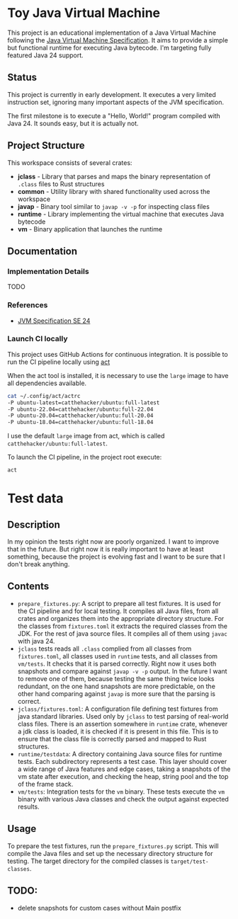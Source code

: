 # Toy Java Virtual Machine

This project is an educational implementation of a Java Virtual Machine following
the [Java Virtual Machine Specification](https://docs.oracle.com/javase/specs/jvms/se24/html/). It aims to provide a
simple but functional runtime for executing Java bytecode. I'm targeting fully featured Java 24 support.

## Status

This project is currently in early development. It executes a very limited instruction set, ignoring many important
aspects of the JVM specification.

The first milestone is to execute a "Hello, World!" program compiled with Java 24. It sounds easy, but it is actually
not.

## Project Structure

This workspace consists of several crates:

- **jclass** - Library that parses and maps the binary representation of `.class` files to Rust structures
- **common** - Utility library with shared functionality used across the workspace
- **javap** - Binary tool similar to `javap -v -p` for inspecting class files
- **runtime** - Library implementing the virtual machine that executes Java bytecode
- **vm** - Binary application that launches the runtime

## Documentation

### Implementation Details

TODO

### References

- [JVM Specification SE 24](https://docs.oracle.com/javase/specs/jvms/se24/html/)

### Launch CI locally

This project uses GitHub Actions for continuous integration. It is possible to run the CI pipeline locally
using [act](https://github.com/nektos/act.git)

When the act tool is installed, it is necessary to use the `large` image to have all dependencies available.

```bash
cat ~/.config/act/actrc
-P ubuntu-latest=catthehacker/ubuntu:full-latest
-P ubuntu-22.04=catthehacker/ubuntu:full-22.04
-P ubuntu-20.04=catthehacker/ubuntu:full-20.04
-P ubuntu-18.04=catthehacker/ubuntu:full-18.04
```

I use the default `large` image from act, which is called `catthehacker/ubuntu:full-latest`.

To launch the CI pipeline, in the project root execute:

```bash
act
```

# Test data

## Description

In my opinion the tests right now are poorly organized. I want to improve that in the future. But right now
it is really important to have at least something, because the project is evolving fast and I want to be sure
that I don't break anything.

## Contents

- `prepare_fixtures.py`: A script to prepare all test fixtures. It is used for the CI pipeline and for local testing.
  It compiles all Java files, from all crates and organizes them into the appropriate directory structure. For the
  classes from `fixtures.toml` it extracts the required classes from the JDK. For the rest of java source files. It
  compiles all of them using `javac` with java 24.
- `jclass` tests reads all `.class` complied from all classes from `fixtures.toml`, all classes used in `runtime`
  tests, and all classes from `vm/tests`. It checks that it is parsed correctly. Right now it uses both snapshots
  and compare against `javap -v -p` output. In the future I want to remove one of them, because testing the same thing
  twice looks redundant, on the one hand snapshots are more predictable, on the other hand comparing against `javap` is
  more sure that the parsing is correct.
- `jclass/fixtures.toml`: A configuration file defining test fixtures from java standard libraries. Used only by
  `jclass` to test parsing of real-world class files. There is an assertion somewhere in `runtime` crate, whenever
  a jdk class is loaded, it is checked if it is present in this file. This is to ensure that the class file is correctly
  parsed and mapped to Rust structures.
- `runtime/testdata`: A directory containing Java source files for runtime tests. Each subdirectory represents a test
  case. This layer should cover a wide range of Java features and edge cases, taking a snapshots of the vm state after
  execution, and checking the heap, string pool and the top of the frame stack.
- `vm/tests`: Integration tests for the `vm` binary. These tests execute the `vm` binary with various Java classes
  and check the output against expected results.

## Usage

To prepare the test fixtures, run the `prepare_fixtures.py` script. This will compile the Java files and set up
the necessary directory structure for testing. The target directory for the compiled classes is `target/test-classes`.

## TODO:

- delete snapshots for custom cases without Main postfix
